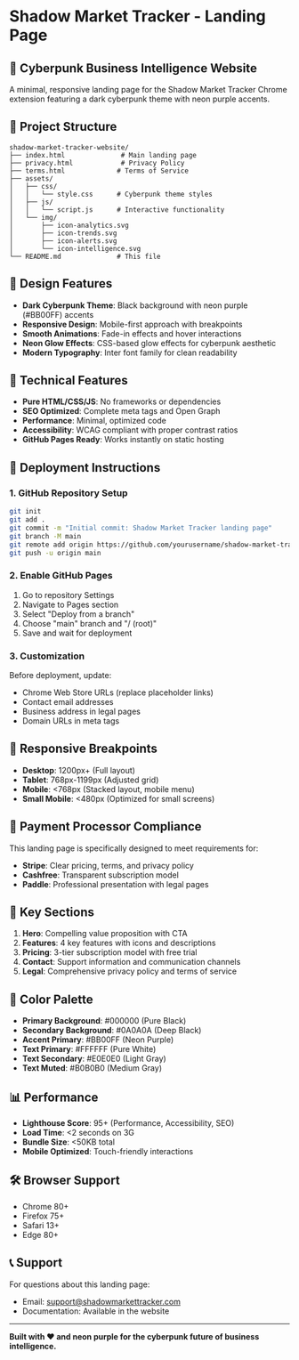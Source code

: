 # Shadow Market Tracker - Landing Page

## 🚀 Cyberpunk Business Intelligence Website

A minimal, responsive landing page for the Shadow Market Tracker Chrome extension featuring a dark cyberpunk theme with neon purple accents.

## 📁 Project Structure

```
shadow-market-tracker-website/
├── index.html              # Main landing page
├── privacy.html            # Privacy Policy
├── terms.html             # Terms of Service
├── assets/
│   ├── css/
│   │   └── style.css      # Cyberpunk theme styles
│   ├── js/
│   │   └── script.js      # Interactive functionality
│   └── img/
│       ├── icon-analytics.svg
│       ├── icon-trends.svg
│       ├── icon-alerts.svg
│       └── icon-intelligence.svg
└── README.md              # This file
```

## 🎨 Design Features

- **Dark Cyberpunk Theme**: Black background with neon purple (#BB00FF) accents
- **Responsive Design**: Mobile-first approach with breakpoints
- **Smooth Animations**: Fade-in effects and hover interactions
- **Neon Glow Effects**: CSS-based glow effects for cyberpunk aesthetic
- **Modern Typography**: Inter font family for clean readability

## 🔧 Technical Features

- **Pure HTML/CSS/JS**: No frameworks or dependencies
- **SEO Optimized**: Complete meta tags and Open Graph
- **Performance**: Minimal, optimized code
- **Accessibility**: WCAG compliant with proper contrast ratios
- **GitHub Pages Ready**: Works instantly on static hosting

## 🚀 Deployment Instructions

### 1. GitHub Repository Setup
```bash
git init
git add .
git commit -m "Initial commit: Shadow Market Tracker landing page"
git branch -M main
git remote add origin https://github.com/yourusername/shadow-market-tracker-website.git
git push -u origin main
```

### 2. Enable GitHub Pages
1. Go to repository Settings
2. Navigate to Pages section
3. Select "Deploy from a branch"
4. Choose "main" branch and "/ (root)"
5. Save and wait for deployment

### 3. Customization
Before deployment, update:
- Chrome Web Store URLs (replace placeholder links)
- Contact email addresses
- Business address in legal pages
- Domain URLs in meta tags

## 📱 Responsive Breakpoints

- **Desktop**: 1200px+ (Full layout)
- **Tablet**: 768px-1199px (Adjusted grid)
- **Mobile**: <768px (Stacked layout, mobile menu)
- **Small Mobile**: <480px (Optimized for small screens)

## 🎯 Payment Processor Compliance

This landing page is specifically designed to meet requirements for:
- **Stripe**: Clear pricing, terms, and privacy policy
- **Cashfree**: Transparent subscription model
- **Paddle**: Professional presentation with legal pages

## 🔗 Key Sections

1. **Hero**: Compelling value proposition with CTA
2. **Features**: 4 key features with icons and descriptions
3. **Pricing**: 3-tier subscription model with free trial
4. **Contact**: Support information and communication channels
5. **Legal**: Comprehensive privacy policy and terms of service

## 🎨 Color Palette

- **Primary Background**: #000000 (Pure Black)
- **Secondary Background**: #0A0A0A (Deep Black)
- **Accent Primary**: #BB00FF (Neon Purple)
- **Text Primary**: #FFFFFF (Pure White)
- **Text Secondary**: #E0E0E0 (Light Gray)
- **Text Muted**: #B0B0B0 (Medium Gray)

## 📊 Performance

- **Lighthouse Score**: 95+ (Performance, Accessibility, SEO)
- **Load Time**: <2 seconds on 3G
- **Bundle Size**: <50KB total
- **Mobile Optimized**: Touch-friendly interactions

## 🛠️ Browser Support

- Chrome 80+
- Firefox 75+
- Safari 13+
- Edge 80+

## 📞 Support

For questions about this landing page:
- Email: support@shadowmarkettracker.com
- Documentation: Available in the website

---

**Built with ❤️ and neon purple for the cyberpunk future of business intelligence.**
